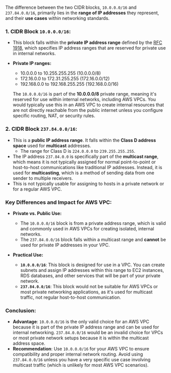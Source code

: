 The difference between the two CIDR blocks, `10.0.0.0/16` and `237.84.0.0/16`, primarily lies in the **range of IP addresses** they represent, and their **use cases** within networking standards.

### 1. **CIDR Block `10.0.0.0/16`:**
- This block falls within the **private IP address range** defined by the [RFC 1918](https://tools.ietf.org/html/rfc1918), which specifies IP address ranges that are reserved for private use in internal networks.
- **Private IP ranges:**
  - 10.0.0.0 to 10.255.255.255 (10.0.0.0/8)
  - 172.16.0.0 to 172.31.255.255 (172.16.0.0/12)
  - 192.168.0.0 to 192.168.255.255 (192.168.0.0/16)
  
  The `10.0.0.0/16` is part of the **10.0.0.0/8** private range, meaning it's reserved for use within internal networks, including AWS VPCs. You would typically use this in an AWS VPC to create internal resources that are not directly reachable from the public internet unless you configure specific routing, NAT, or security rules.

### 2. **CIDR Block `237.84.0.0/16`:**
- This is a **public IP address range**. It falls within the **Class D address space** used for **multicast** addresses.
  - The range for Class D is `224.0.0.0` to `239.255.255.255`.
- The IP address `237.84.0.0` is specifically part of the **multicast range**, which means it is not typically assigned for normal point-to-point or host-to-host communications like traditional IP addresses. Instead, it is used for **multicasting**, which is a method of sending data from one sender to multiple receivers.
- This is not typically usable for assigning to hosts in a private network or for a regular AWS VPC.

### Key Differences and Impact for AWS VPC:
- **Private vs. Public Use:**
  - The `10.0.0.0/16` block is from a private address range, which is valid and commonly used in AWS VPCs for creating isolated, internal networks.
  - The `237.84.0.0/16` block falls within a multicast range and **cannot** be used for private IP addresses in your VPC.
  
- **Practical Use:**
  - **`10.0.0.0/16`**: This block is designed for use in a VPC. You can create subnets and assign IP addresses within this range to EC2 instances, RDS databases, and other services that will be part of your private network.
  - **`237.84.0.0/16`**: This block would not be suitable for AWS VPCs or most private networking applications, as it's used for multicast traffic, not regular host-to-host communication.

### Conclusion:
- **Advantage**: `10.0.0.0/16` is the only valid choice for an AWS VPC because it is part of the private IP address range and can be used for internal networking. `237.84.0.0/16` would be an invalid choice for VPCs or most private network setups because it is within the multicast address space.
- **Recommendation**: Use `10.0.0.0/16` for your AWS VPC to ensure compatibility and proper internal network routing. Avoid using `237.84.0.0/16` unless you have a very specific use case involving multicast traffic (which is unlikely for most AWS VPC scenarios).
